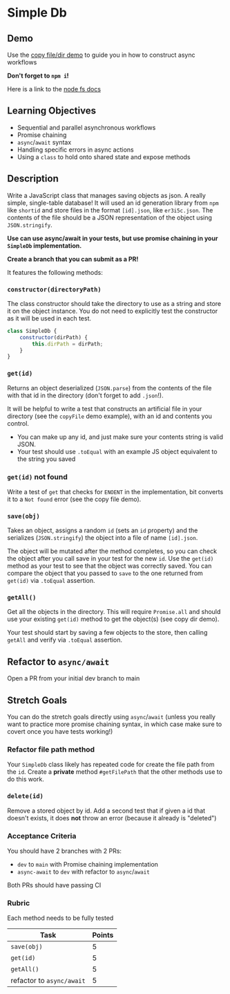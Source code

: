 # Simple Db

## Demo

Use the [copy file/dir demo](https://github.com/martypdx/copy-demo) to guide you in how to construct async workflows

**Don't forget to `npm i`!**

Here is a link to the [node fs docs](https://nodejs.org/dist/latest-v16.x/docs/api/fs.html)

## Learning Objectives

- Sequential and parallel asynchronous workflows
- Promise chaining
- `async`/`await` syntax
- Handling specific errors in async actions
- Using a `class` to hold onto shared state and expose methods

## Description

Write a JavaScript class that manages saving objects as json. A really simple, 
single-table database! It will used an id generation library from `npm` like `shortid` and store files in the format `[id].json`, like `er3i5c.json`. The contents of the file should be a JSON representation of the object using `JSON.stringify`.

**Use can use async/await in your tests, but use promise chaining in your `SimpleDb` implementation.**

**Create a branch that you can submit as a PR!**

It features the following methods:

### `constructor(directoryPath)`

The class constructor should take the directory to use as a string and store it on the object instance. You do not need to explicitly test the constructor as it will be used in each test.

```js
class SimpleDb {
    constructor(dirPath) {
        this.dirPath = dirPath;
    }
}
```

### `get(id)`

Returns an object deserialized (`JSON.parse`) from the contents of the file with that id in the directory (don't forget to add `.json`!).

It will be helpful to write a test that constructs an artificial file in your directory (see the `copyFile` demo example), with an id and contents you control. 
- You can make up any id, and just make sure your contents string is valid JSON.
- Your test should use `.toEqual` with an example JS object equivalent to the string you saved

### `get(id)` not found

Write a test of `get` that checks for `ENOENT` in the implementation, bit converts it to a `Not found` error (see the copy file demo).

### `save(obj)`

Takes an object, assigns a random `id` (sets an `id` property) and the serializes (`JSON.stringify`) the object into a file of name `[id].json`. 

The object will be mutated after the method completes, so you can check the object after you call save in your test for the new `id`. Use the `get(id)` method as your test to see that the object was correctly saved. You can compare the object that you passed to `save` to the one returned from `get(id)` via `.toEqual` assertion.

### `getAll()`

Get all the objects in the directory. This will require `Promise.all` and should use your existing `get(id)` method to get the object(s) (see copy dir demo). 

Your test should start by saving a few objects to the store, then calling `getAll` and verify via `.toEqual` assertion.

## Refactor to `async/await`

Open a PR from your initial dev branch to main

## Stretch Goals

You can do the stretch goals directly using `async`/`await` (unless you really want to practice more promise chaining syntax, in which case make sure to covert once you have tests working!)

### Refactor file path method

Your `SimpleDb` class likely has repeated code for create the file path from the `id`. Create a __private__ method `#getFilePath` that the other methods use to do this work.

### `delete(id)`

Remove a stored object by id. Add a second test that if given a id that doesn't exists, it does **not** throw an error (because it already is "deleted")


### Acceptance Criteria

You should have 2 branches with 2 PRs:
- `dev` to `main` with Promise chaining implementation
- `async-await` to `dev` with refactor to `async`/`await`

Both PRs should have passing CI

### Rubric

Each method needs to be fully tested

| Task | Points |
| --   | --     |
| `save(obj)`   |    5   |
| `get(id)`     |    5   |
| `getAll()`    |    5   |
| refactor to `async/await` | 5 | 